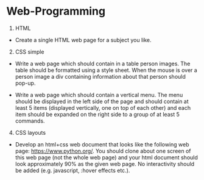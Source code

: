 # Web-Programming

1. HTML
  - Create a single HTML web page for a subject you like.
2. CSS simple
  - Write a web page which should contain in a table person images. The table should be formatted using a style sheet. When the mouse is over a person image a div containing information about that person should pop-up.

  - Write a web page which should contain a vertical menu. The menu should be displayed in the left side of the page and should contain at least 5 items (displayed vertically, one on top of each other) and each item should be expanded on the right side to a group of at least 5 commands.
  
4. CSS layouts 
  - Develop an html+css web document that looks like the following web page: https://www.python.org/. You should clone about one screen of this web page (not the whole web page) and your html document should look approximately 90% as the given web page. No interactivity should be added (e.g. javascript, :hover effects etc.).
